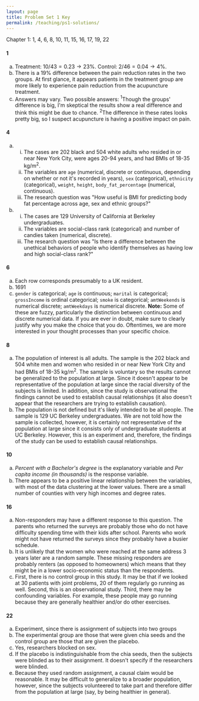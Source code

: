 ```yaml
---
layout: page
title: Problem Set 1 Key
permalink: /teaching/ps1-solutions/
---
```


Chapter 1: 1, 4, 6, 8, 10, 11, 15, 16, 17, 19, 22

<style type="text/css">
    ul { list-style-type: lower-alpha; }
    ul ul {  list-style-type: lower-roman;  }
</style>

#### 1

  -  Treatment: $10/43 = 0.23 \rightarrow 23\%$. Control: $2/46 = 0.04 \rightarrow 4\%$.
  - There is a 19\% difference between the pain reduction rates in the two groups. At first glance, it appears patients in the treatment group are more likely to experience pain reduction from the acupuncture treatment.
  - Answers may vary. Two possible answers:
  $^1$Though the groups' difference is big, I'm skeptical the results show a real difference and think this might be due to chance. $^2$The difference in these rates looks pretty big, so I suspect acupuncture is having a positive impact on pain. </li>

#### 4

- 
    - The cases are 202 black and 504 white adults who resided in or near New York City, were ages 20-94 years, and had BMIs of 18-35 kg/m$^2$.
    - The variables are `age` (numerical, discrete or continuous, depending on whether or not it's recorded in years), `sex` (categorical), `ethnicity` (categorical), `weight`, `height`, `body_fat_percentage` (numerical, continuous).
    - The research question was "How useful is BMI for predicting body fat percentage across age, sex and ethnic groups?"

-
    - The cases are 129 University of California at Berkeley undergraduates.
    - The variables are social-class rank (categorical) and number of candies taken (numerical, discrete).
    - The research question was "Is there a difference between the unethical behaviors of people who identify themselves as having low and high social-class rank?"

#### 6

- Each row corresponds presumably to a UK resident.
- 1691
- `gender` is categorical; `age` is continuous; `marital`
is categorical; `grossIncome` is ordinal categorical; `smoke` is 
categorical; `amtWeekends` is numerical discrete; `amtWeekdays` is
numerical discrete. __Note:__ Some of these are fuzzy, particularly the distinction between continuous and discrete numerical data.  If you are ever in doubt, make sure to clearly justify why you make the choice that you do.  Oftentimes, we are more interested in your thought processes than your specific choice.

#### 8

- The population of interest is all adults. The sample is the 202 black and 504 white men and women who resided in or near New York City and had BMIs of 18-35 kg/m$^2$.  The sample is voluntary so the results cannot be generalized to the population at large. Since it doesn't appear to be representative of the population at large since the racial diversity of the subjects is limited. In addition, since the study is observational the findings cannot be used to establish causal relationships (it also doesn't appear that the researchers are trying to establish causation).
- The population is not defined but it's likely intended to be all people. The sample is 129 UC Berkeley undergraduates. We are not told how the sample is collected, however, it is certainly not representative of the population at large since it consists only of undergraduate students at UC Berkeley. However, this is an experiment and, therefore, the findings of the study can be used to establish causal relationships.

#### 10

- _Percent with a Bachelor's degree_ is the explanatory variable and 
_Per capita income (in thousands)_ is the response variable.
- There appears to be a positive linear relationship between the variables, with most of the data clustering at the lower values. There are a small number of counties with very high incomes and degree rates.

#### 16

- Non-responders may have a different response to this question. The parents who returned the surveys are probably those who do not have difficulty spending time with their kids after school. Parents who work might not have returned the surveys since they probably have a busier schedule.
- It is unlikely that the women who were reached at the same address 3 years later are a random sample. These missing responders are probably renters (as opposed to homeowners) which means that they might be in a lower socio-economic status than the respondents.
- First, there is no control group in this study. It may be that if we looked at 30 patients with joint problems, 20 of them regularly go running as well. Second, this is an observational study. Third, there may be confounding variables. For example, these people may go running because they are generally healthier and/or do other exercises. 

#### 22

- Experiment, since there is assignment of subjects into two groups
- The experimental group are those that were given chia seeds and the control
group are those that are given the placebo.
- Yes, researchers blocked on sex.
- If the placebo is indistinguishable from the chia seeds, then the subjects were blinded as to their assignment. It doesn't specify if the researchers were
blinded.
- Because they used random assignment, a causal claim would be reasonable. It may be difficult to generalize to a broader population, however, since the subjects volunteered to take part and therefore differ from the population at large (say, by being healthier in general).